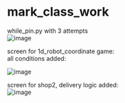 # mark_class_work
while_pin.py with 3 attempts </br>
![image](https://user-images.githubusercontent.com/63554654/204074519-c42faae5-e84e-4824-891e-7682ae107c15.png) </br>


screen for 1d_robot_coordinate game: </br>
all conditions added: </br>

![image](https://user-images.githubusercontent.com/63554654/203629111-a1a91da0-daaf-4c77-82b0-70db4ef2eeb5.png)</br>

screen for shop2, delivery logic added: </br>
![image](https://user-images.githubusercontent.com/63554654/201108835-6760c174-fb7c-4f52-95ed-97fb92bbafb9.png)</br>
